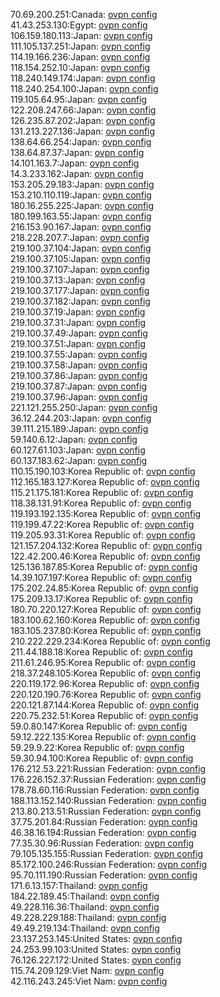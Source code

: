 70.69.200.251:Canada: [ovpn config](vpn/70_69_200_251.ovpn)  
41.43.253.130:Egypt: [ovpn config](vpn/41_43_253_130.ovpn)  
106.159.180.113:Japan: [ovpn config](vpn/106_159_180_113.ovpn)  
111.105.137.251:Japan: [ovpn config](vpn/111_105_137_251.ovpn)  
114.19.166.236:Japan: [ovpn config](vpn/114_19_166_236.ovpn)  
118.154.252.10:Japan: [ovpn config](vpn/118_154_252_10.ovpn)  
118.240.149.174:Japan: [ovpn config](vpn/118_240_149_174.ovpn)  
118.240.254.100:Japan: [ovpn config](vpn/118_240_254_100.ovpn)  
119.105.64.95:Japan: [ovpn config](vpn/119_105_64_95.ovpn)  
122.208.247.66:Japan: [ovpn config](vpn/122_208_247_66.ovpn)  
126.235.87.202:Japan: [ovpn config](vpn/126_235_87_202.ovpn)  
131.213.227.136:Japan: [ovpn config](vpn/131_213_227_136.ovpn)  
138.64.66.254:Japan: [ovpn config](vpn/138_64_66_254.ovpn)  
138.64.87.37:Japan: [ovpn config](vpn/138_64_87_37.ovpn)  
14.101.163.7:Japan: [ovpn config](vpn/14_101_163_7.ovpn)  
14.3.233.162:Japan: [ovpn config](vpn/14_3_233_162.ovpn)  
153.205.29.183:Japan: [ovpn config](vpn/153_205_29_183.ovpn)  
153.210.110.119:Japan: [ovpn config](vpn/153_210_110_119.ovpn)  
180.16.255.225:Japan: [ovpn config](vpn/180_16_255_225.ovpn)  
180.199.163.55:Japan: [ovpn config](vpn/180_199_163_55.ovpn)  
216.153.90.167:Japan: [ovpn config](vpn/216_153_90_167.ovpn)  
218.228.207.7:Japan: [ovpn config](vpn/218_228_207_7.ovpn)  
219.100.37.104:Japan: [ovpn config](vpn/219_100_37_104.ovpn)  
219.100.37.105:Japan: [ovpn config](vpn/219_100_37_105.ovpn)  
219.100.37.107:Japan: [ovpn config](vpn/219_100_37_107.ovpn)  
219.100.37.13:Japan: [ovpn config](vpn/219_100_37_13.ovpn)  
219.100.37.177:Japan: [ovpn config](vpn/219_100_37_177.ovpn)  
219.100.37.182:Japan: [ovpn config](vpn/219_100_37_182.ovpn)  
219.100.37.19:Japan: [ovpn config](vpn/219_100_37_19.ovpn)  
219.100.37.31:Japan: [ovpn config](vpn/219_100_37_31.ovpn)  
219.100.37.49:Japan: [ovpn config](vpn/219_100_37_49.ovpn)  
219.100.37.51:Japan: [ovpn config](vpn/219_100_37_51.ovpn)  
219.100.37.55:Japan: [ovpn config](vpn/219_100_37_55.ovpn)  
219.100.37.58:Japan: [ovpn config](vpn/219_100_37_58.ovpn)  
219.100.37.86:Japan: [ovpn config](vpn/219_100_37_86.ovpn)  
219.100.37.87:Japan: [ovpn config](vpn/219_100_37_87.ovpn)  
219.100.37.96:Japan: [ovpn config](vpn/219_100_37_96.ovpn)  
221.121.255.250:Japan: [ovpn config](vpn/221_121_255_250.ovpn)  
36.12.244.203:Japan: [ovpn config](vpn/36_12_244_203.ovpn)  
39.111.215.189:Japan: [ovpn config](vpn/39_111_215_189.ovpn)  
59.140.6.12:Japan: [ovpn config](vpn/59_140_6_12.ovpn)  
60.127.61.103:Japan: [ovpn config](vpn/60_127_61_103.ovpn)  
60.137.183.62:Japan: [ovpn config](vpn/60_137_183_62.ovpn)  
110.15.190.103:Korea Republic of: [ovpn config](vpn/110_15_190_103.ovpn)  
112.165.183.127:Korea Republic of: [ovpn config](vpn/112_165_183_127.ovpn)  
115.21.175.181:Korea Republic of: [ovpn config](vpn/115_21_175_181.ovpn)  
118.38.131.91:Korea Republic of: [ovpn config](vpn/118_38_131_91.ovpn)  
119.193.192.135:Korea Republic of: [ovpn config](vpn/119_193_192_135.ovpn)  
119.199.47.22:Korea Republic of: [ovpn config](vpn/119_199_47_22.ovpn)  
119.205.93.31:Korea Republic of: [ovpn config](vpn/119_205_93_31.ovpn)  
121.157.204.132:Korea Republic of: [ovpn config](vpn/121_157_204_132.ovpn)  
122.42.200.46:Korea Republic of: [ovpn config](vpn/122_42_200_46.ovpn)  
125.136.187.85:Korea Republic of: [ovpn config](vpn/125_136_187_85.ovpn)  
14.39.107.197:Korea Republic of: [ovpn config](vpn/14_39_107_197.ovpn)  
175.202.24.85:Korea Republic of: [ovpn config](vpn/175_202_24_85.ovpn)  
175.209.13.17:Korea Republic of: [ovpn config](vpn/175_209_13_17.ovpn)  
180.70.220.127:Korea Republic of: [ovpn config](vpn/180_70_220_127.ovpn)  
183.100.62.160:Korea Republic of: [ovpn config](vpn/183_100_62_160.ovpn)  
183.105.237.80:Korea Republic of: [ovpn config](vpn/183_105_237_80.ovpn)  
210.222.229.234:Korea Republic of: [ovpn config](vpn/210_222_229_234.ovpn)  
211.44.188.18:Korea Republic of: [ovpn config](vpn/211_44_188_18.ovpn)  
211.61.246.95:Korea Republic of: [ovpn config](vpn/211_61_246_95.ovpn)  
218.37.248.105:Korea Republic of: [ovpn config](vpn/218_37_248_105.ovpn)  
220.119.172.96:Korea Republic of: [ovpn config](vpn/220_119_172_96.ovpn)  
220.120.190.76:Korea Republic of: [ovpn config](vpn/220_120_190_76.ovpn)  
220.121.87.144:Korea Republic of: [ovpn config](vpn/220_121_87_144.ovpn)  
220.75.232.51:Korea Republic of: [ovpn config](vpn/220_75_232_51.ovpn)  
59.0.80.147:Korea Republic of: [ovpn config](vpn/59_0_80_147.ovpn)  
59.12.222.135:Korea Republic of: [ovpn config](vpn/59_12_222_135.ovpn)  
59.29.9.22:Korea Republic of: [ovpn config](vpn/59_29_9_22.ovpn)  
59.30.94.100:Korea Republic of: [ovpn config](vpn/59_30_94_100.ovpn)  
176.212.53.221:Russian Federation: [ovpn config](vpn/176_212_53_221.ovpn)  
176.226.152.37:Russian Federation: [ovpn config](vpn/176_226_152_37.ovpn)  
178.78.60.116:Russian Federation: [ovpn config](vpn/178_78_60_116.ovpn)  
188.113.152.140:Russian Federation: [ovpn config](vpn/188_113_152_140.ovpn)  
213.80.213.51:Russian Federation: [ovpn config](vpn/213_80_213_51.ovpn)  
37.75.201.84:Russian Federation: [ovpn config](vpn/37_75_201_84.ovpn)  
46.38.16.194:Russian Federation: [ovpn config](vpn/46_38_16_194.ovpn)  
77.35.30.96:Russian Federation: [ovpn config](vpn/77_35_30_96.ovpn)  
79.105.135.155:Russian Federation: [ovpn config](vpn/79_105_135_155.ovpn)  
85.172.100.246:Russian Federation: [ovpn config](vpn/85_172_100_246.ovpn)  
95.70.111.190:Russian Federation: [ovpn config](vpn/95_70_111_190.ovpn)  
171.6.13.157:Thailand: [ovpn config](vpn/171_6_13_157.ovpn)  
184.22.189.45:Thailand: [ovpn config](vpn/184_22_189_45.ovpn)  
49.228.116.36:Thailand: [ovpn config](vpn/49_228_116_36.ovpn)  
49.228.229.188:Thailand: [ovpn config](vpn/49_228_229_188.ovpn)  
49.49.219.134:Thailand: [ovpn config](vpn/49_49_219_134.ovpn)  
23.137.253.145:United States: [ovpn config](vpn/23_137_253_145.ovpn)  
24.253.99.103:United States: [ovpn config](vpn/24_253_99_103.ovpn)  
76.126.227.172:United States: [ovpn config](vpn/76_126_227_172.ovpn)  
115.74.209.129:Viet Nam: [ovpn config](vpn/115_74_209_129.ovpn)  
42.116.243.245:Viet Nam: [ovpn config](vpn/42_116_243_245.ovpn)  
